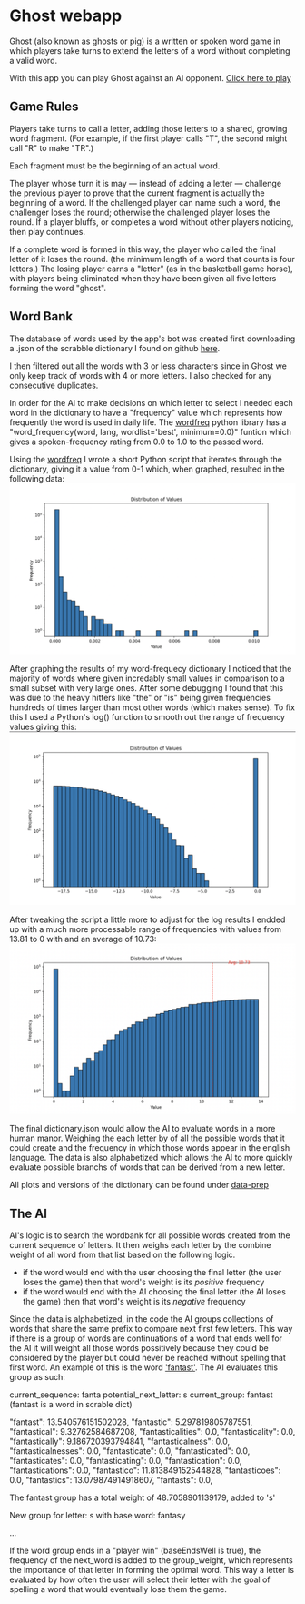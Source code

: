 # Ghost webapp

Ghost (also known as ghosts or pig) is a written or spoken word game in which players take turns to extend the letters of a word without completing a valid word.

With this app you can play Ghost against an AI opponent. [Click here to play](https://reedbryan.github.io/ghost-webapp/)

## Game Rules

Players take turns to call a letter, adding those letters to a shared, growing word fragment. (For example, if the first player calls "T", the second might call "R" to make "TR".)

Each fragment must be the beginning of an actual word.

The player whose turn it is may — instead of adding a letter — challenge the previous player to prove that the current fragment is actually the beginning of a word. If the challenged player can name such a word, the challenger loses the round; otherwise the challenged player loses the round. If a player bluffs, or completes a word without other players noticing, then play continues.

If a complete word is formed in this way, the player who called the final letter of it loses the round. (the minimum length of a word that counts is four letters.) The losing player earns a "letter" (as in the basketball game horse), with players being eliminated when they have been given all five letters forming the word "ghost".

## Word Bank
The database of words used by the app's bot was created first downloading a .json of the scrabble dictionary I found on github [here](https://github.com/benjamincrom/scrabble/blob/master/scrabble/dictionary.json).

I then filtered out all the words with 3 or less characters since in Ghost we only keep track of words with 4 or more letters. I also checked for any consecutive duplicates.

In order for the AI to make decisions on which letter to select I needed each word in the dictionary to have a "frequency" value which represents how frequently the word is used in daily life. The [wordfreq](https://pypi.org/project/wordfreq/) python library has a "word_frequency(word, lang, wordlist='best', minimum=0.0)" funtion which gives a spoken-frequency rating from 0.0 to 1.0 to the passed word.

Using the [wordfreq](https://pypi.org/project/wordfreq/) I wrote a short Python script that iterates through the dictionary, giving it a value from 0-1 which, when graphed, resulted in the following data:
![Alt text](https://github.com/reedbryan/ghost-webapp/blob/main/data-prep/scrabbledic-plot.png)

After graphing the results of my word-frequecy dictionary I noticed that the majority of words where given incredably small values in comparison to a small subset with very large ones. After some debugging I found that this was due to the heavy hitters like "the" or "is" being given frequencies hundreds of times larger than most other words (which makes sense). To fix this I used a Python's log() function to smooth out the range of frequency values giving this:
![Alt text](https://github.com/reedbryan/ghost-webapp/blob/main/data-prep/scrabbledic-logplot.png)

After tweaking the script a little more to adjust for the log results I endded up with a much more processable range of frequencies with values from 13.81 to 0 with and an average of 10.73:
![Alt text](https://github.com/reedbryan/ghost-webapp/blob/main/data-prep/scrabbledic-finalplot.png)

The final dictionary.json would allow the AI to evaluate words in a more human manor. Weighing the each letter by of all the possible words that it could create and the frequency in which those words appear in the english language. The data is also alphabetized which allows the AI to more quickly evaluate possible branchs of words that can be derived from a new letter.

All plots and versions of the dictionary can be found under [data-prep](https://github.com/reedbryan/ghost-webapp/tree/main/data-prep)


## The AI
AI's logic is to search the wordbank for all possible words created from the current sequence of letters. It then weighs each letter by the combine weight of all word from that list based on the following logic.
- if the word would end with the user choosing the final letter (the user loses the game) then that word's weight is its _positive_ frequency
- if the word would end with the AI choosing the final letter (the AI loses the game) then that word's weight is its _negative_ frequency

Since the data is alphabetized, in the code the AI groups collections of words that share the same prefix to compare next first few letters. This way if there is a group of words are continuations of a word that ends well for the AI it will weight all those words possitively because they could be considered by the player but could never be reached without spelling that first word. An example of this is the word ['fantast'](https://www.wordplays.com/scrabble-dictionary/fantast). The AI evaluates this group as such:

current_sequence: fanta
potential_next_letter: s
current_group: fantast (fantast is a word in scrable dict)

  "fantast": 13.540576151502028,
  "fantastic": 5.297819805787551,
  "fantastical": 9.32762584687208,
  "fantasticalities": 0.0,
  "fantasticality": 0.0,
  "fantastically": 9.186720393794841,
  "fantasticalness": 0.0,
  "fantasticalnesses": 0.0,
  "fantasticate": 0.0,
  "fantasticated": 0.0,
  "fantasticates": 0.0,
  "fantasticating": 0.0,
  "fantastication": 0.0,
  "fantastications": 0.0,
  "fantastico": 11.813849152544828,
  "fantasticoes": 0.0,
  "fantastics": 13.079874914918607,
  "fantasts": 0.0,

The fantast group has a total weight of 48.7058901139179, added to 's'

New group for letter: s with base word: fantasy

...

If the word group ends in a "player win" (baseEndsWell is true), the frequency of the next_word is added to the group_weight, which represents the importance of that letter in forming the optimal word.
This way a letter is evaluated by how often the user will select their letter with the goal of spelling a word that would eventually lose them the game.
